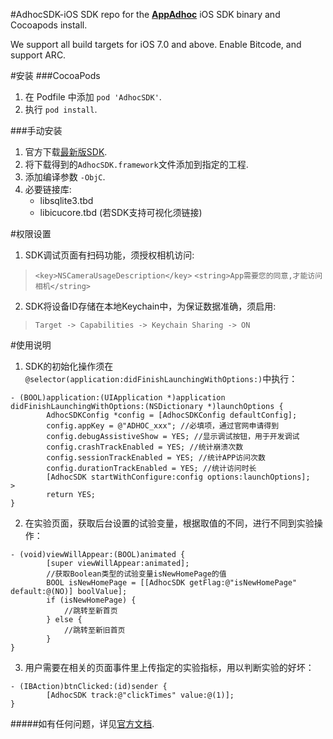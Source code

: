 #AdhocSDK-iOS
SDK repo for the [**AppAdhoc**](https://www.appadhoc.com) iOS SDK binary and Cocoapods install. 

We support all build targets for iOS 7.0 and above. Enable Bitcode, and support ARC.


#安装
###CocoaPods
1. 在 Podfile 中添加 `pod 'AdhocSDK'`.
2. 执行 `pod install`.

###手动安装
1. 官方下载[最新版SDK](http://doc.appadhoc.com/sdk/iosSDK.html).
2. 将下载得到的`AdhocSDK.framework`文件添加到指定的工程.
3. 添加编译参数 `-ObjC`.
4. 必要链接库:
   - libsqlite3.tbd
   - libicucore.tbd (若SDK支持可视化须链接)


#权限设置
1. SDK调试页面有扫码功能，须授权相机访问:
> `<key>NSCameraUsageDescription</key>`
> `<string>App需要您的同意,才能访问相机</string>`

2. SDK将设备ID存储在本地Keychain中，为保证数据准确，须启用:
> `Target -> Capabilities -> Keychain Sharing -> ON`


#使用说明
1. SDK的初始化操作须在 `@selector(application:didFinishLaunchingWithOptions:)`中执行：
>
```
- (BOOL)application:(UIApplication *)application didFinishLaunchingWithOptions:(NSDictionary *)launchOptions {
    	AdhocSDKConfig *config = [AdhocSDKConfig defaultConfig];
    	config.appKey = @"ADHOC_xxx"; //必填项，通过官网申请得到 
    	config.debugAssistiveShow = YES; //显示调试按钮，用于开发调试
    	config.crashTrackEnabled = YES; //统计崩溃次数
    	config.sessionTrackEnabled = YES; //统计APP访问次数
    	config.durationTrackEnabled = YES; //统计访问时长
    	[AdhocSDK startWithConfigure:config options:launchOptions];
>
    	return YES;
}
```

2. 在实验页面，获取后台设置的试验变量，根据取值的不同，进行不同到实验操作：
>
```
- (void)viewWillAppear:(BOOL)animated {
    	[super viewWillAppear:animated];
    	//获取Boolean类型的试验变量isNewHomePage的值
    	BOOL isNewHomePage = [[AdhocSDK getFlag:@"isNewHomePage" default:@(NO)] boolValue];
    	if (isNewHomePage) {
        	//跳转至新首页
    	} else {
        	//跳转至新旧首页
    	}
}
```

3. 用户需要在相关的页面事件里上传指定的实验指标，用以判断实验的好坏：
>
```
- (IBAction)btnClicked:(id)sender {
    	[AdhocSDK track:@"clickTimes" value:@(1)];
}
```

#####如有任何问题，详见[官方文档](http://doc.appadhoc.com/sdk/iosSDK.html).


